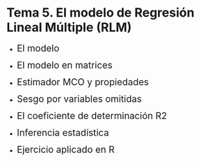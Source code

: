 # Tema 5. El modelo de Regresión Lineal Múltiple (RLM)
- <span style="font-size:150%">El modelo</span> <br>

- <span style="font-size:150%">El modelo en matrices</span> <br>

- <span style="font-size:150%">Estimador MCO y propiedades</span> <br>

- <span style="font-size:150%">Sesgo por variables omitidas</span> <br>

- <span style="font-size:150%">El coeficiente de determinación  R2</span> <br>

- <span style="font-size:150%">Inferencia estadística</span> <br>

- <span style="font-size:150%">Ejercicio aplicado en R</span>
